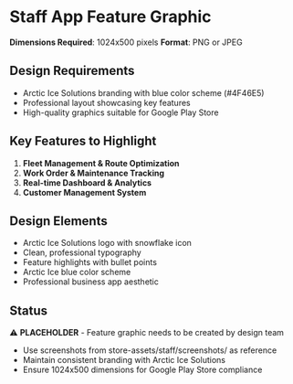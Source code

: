 # Staff App Feature Graphic

**Dimensions Required**: 1024x500 pixels
**Format**: PNG or JPEG

## Design Requirements
- Arctic Ice Solutions branding with blue color scheme (#4F46E5)
- Professional layout showcasing key features
- High-quality graphics suitable for Google Play Store

## Key Features to Highlight
1. **Fleet Management & Route Optimization**
2. **Work Order & Maintenance Tracking**
3. **Real-time Dashboard & Analytics**
4. **Customer Management System**

## Design Elements
- Arctic Ice Solutions logo with snowflake icon
- Clean, professional typography
- Feature highlights with bullet points
- Arctic Ice blue color scheme
- Professional business app aesthetic

## Status
⚠️ **PLACEHOLDER** - Feature graphic needs to be created by design team
- Use screenshots from store-assets/staff/screenshots/ as reference
- Maintain consistent branding with Arctic Ice Solutions
- Ensure 1024x500 dimensions for Google Play Store compliance
